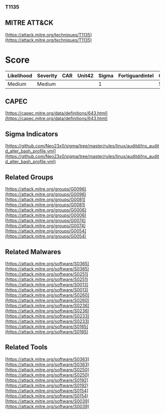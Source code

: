 
### T1135
## MITRE ATT&CK
[https://attack.mitre.org/techniques/T1135](https://attack.mitre.org/techniques/T1135)

# Score

| Likelihood | Severity | CAR | Unit42 | Sigma | Fortiguardintel | Groups | Malwares | Tools |
| ---------- | -------- | --- | ------ | ----- | --------------- | ---  | --- | --- |
| Medium | Medium |   |   | 1 |   | 5 | 7 | 5 |



## CAPEC

[https://capec.mitre.org/data/definitions/643.html](https://capec.mitre.org/data/definitions/643.html)
[]()


## Sigma Indicators

[https://github.com/Neo23x0/sigma/tree/master/rules/linux/auditd/lnx_auditd_alter_bash_profile.yml](https://github.com/Neo23x0/sigma/tree/master/rules/linux/auditd/lnx_auditd_alter_bash_profile.yml)
[]()


## Related Groups

[https://attack.mitre.org/groups/G0096](https://attack.mitre.org/groups/G0096)
[https://attack.mitre.org/groups/G0081](https://attack.mitre.org/groups/G0081)
[https://attack.mitre.org/groups/G0006](https://attack.mitre.org/groups/G0006)
[https://attack.mitre.org/groups/G0074](https://attack.mitre.org/groups/G0074)
[https://attack.mitre.org/groups/G0054](https://attack.mitre.org/groups/G0054)
[]()


## Related Malwares

[https://attack.mitre.org/software/S0365](https://attack.mitre.org/software/S0365)
[https://attack.mitre.org/software/S0251](https://attack.mitre.org/software/S0251)
[https://attack.mitre.org/software/S0013](https://attack.mitre.org/software/S0013)
[https://attack.mitre.org/software/S0260](https://attack.mitre.org/software/S0260)
[https://attack.mitre.org/software/S0236](https://attack.mitre.org/software/S0236)
[https://attack.mitre.org/software/S0233](https://attack.mitre.org/software/S0233)
[https://attack.mitre.org/software/S0165](https://attack.mitre.org/software/S0165)
[]()


## Related Tools

[https://attack.mitre.org/software/S0363](https://attack.mitre.org/software/S0363)
[https://attack.mitre.org/software/S0250](https://attack.mitre.org/software/S0250)
[https://attack.mitre.org/software/S0192](https://attack.mitre.org/software/S0192)
[https://attack.mitre.org/software/S0154](https://attack.mitre.org/software/S0154)
[https://attack.mitre.org/software/S0039](https://attack.mitre.org/software/S0039)
[]()
